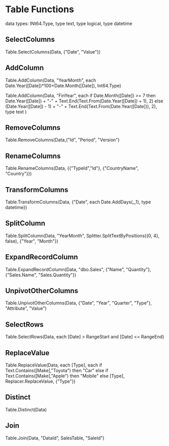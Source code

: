 # Table Functions
data types: INt64.Type, type text, type logical, type datetime

## SelectColumns
Table.SelectColumns(Data, {"Date", "Value"})

## AddColumn
Table.AddColumn(Data, "YearMonth", each Date.Year([Date])*100+Date.Month([Date]), Int64.Type)

Table.AddColumn(Data, "FinYear", each 
  if Date.Month([Date]) >= 7 then Date.Year([Date]) + "-" + Text.End(Text.From(Date.Year([Date]) + 1), 2) 
  else (Date.Year([Date]) - 1) + "-" + Text.End(Text.From(Date.Year([Date])), 2), type text
)

## RemoveColumns
Table.RemoveColumns(Data,{"Id", "Period", "Version")

## RenameColumns
Table.RenameColumns(Data, {{"TypeId","Id"}, {"CountryName", "Country"}})

## TransformColumns
Table.TransformColumns(Data, {"Date", each Date.AddDays(_,1), type datetime})

## SplitColumn
Table.SplitColumn(Data, "YearMonth", Splitter.SplitTextByPositions({0, 4}, false), {"Year", "Month"})

## ExpandRecordColumn
Table.ExpandRecordColumn(Data, "dbo.Sales", {"Name", "Quantity"}, {"Sales.Name", "Sales.Quantity"})

## UnpivotOtherColumns
Table.UnpivotOtherColumns(Data, {"Date", "Year", "Quarter", "Type"}, "Attribute", "Value")

## SelectRows
Table.SelectRows(Data, each [Date] > RangeStart and [Date] <= RangeEnd)

## ReplaceValue
Table.ReplaceValue(Data, each [Type], each if Text.Contains([Make],"Toyota") then "Car" else if Text.Contains([Make],"Apple") then "Mobile" else [Type], Replacer.ReplaceValue, {"Type"})

## Distinct
Table.Distinct(Data)

## Join
Table.Join(Data, "DataId", SalesTable, "SaleId")
